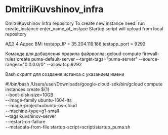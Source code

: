 # DmitriiKuvshinov_infra
DmitriiKuvshinov Infra repository
To create new instance need: run create_instance enter_name_of_instace
Startup script will upload from local repository


#ДЗ 4
Адрес ВМ:
testapp_IP = 35.204.119.186
testapp_port = 9292

Команда для добавления правила файрволла: gcloud compute firewall-rules create puma-default-server --target-tags="puma-server" --source-ranges="0.0.0.0/0" --allow tcp:9292

Bash скрипт для создания истанса с указанием имени

#!/bin/bash
/Users/user/Downloads/google-cloud-sdk/bin/gcloud compute instances create ${1}\
  --boot-disk-size=10GB \
  --image-family ubuntu-1604-lts \
  --image-project=ubuntu-os-cloud \
  --machine-type=g1-small \
  --tags kuvshinov-server \
  --restart-on-failure \
  --metadata-from-file startup-script=script/startup_puma.sh

